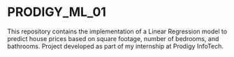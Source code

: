 # PRODIGY_ML_01
This repository contains the implementation of a Linear Regression model to predict house prices based on square footage, number of bedrooms, and bathrooms. Project developed as part of my internship at Prodigy InfoTech.
